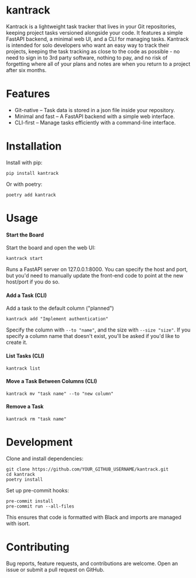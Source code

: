 # kantrack
Kantrack is a lightweight task tracker that lives in your Git repositories, keeping project tasks versioned alongside your code. It features a simple FastAPI backend, a minimal web UI, and a CLI for managing tasks. Kantrack is intended for solo developers who want an easy way to track their projects, keeping the task tracking as close to the code as possible - no need to sign in to 3rd party software, nothing to pay, and no risk of forgetting where all of your plans and notes are when you return to a project after six months.

# Features
* Git-native – Task data is stored in a json file inside your repository.
* Minimal and fast – A FastAPI backend with a simple web interface.
* CLI-first – Manage tasks efficiently with a command-line interface.

# Installation
Install with pip:

```
pip install kantrack
```

Or with poetry:

```
poetry add kantrack
```

# Usage

#### Start the Board
Start the board and open the web UI:

```
kantrack start
```

Runs a FastAPI server on 127.0.0.1:8000. You can specify the host and port, but you'd need to manually update the front-end code to point at the new host/port if you do so.

#### Add a Task (CLI)
Add a task to the default column ("planned")

```
kantrack add "Implement authentication"
```

Specify the column with `--to "name"`, and the size with `--size "size"`. If you specify a column name that doesn't exist, you'll be asked if you'd like to create it.

#### List Tasks (CLI)
```
kantrack list
```

#### Move a Task Between Columns (CLI)
```
kantrack mv "task name" --to "new column"
```

#### Remove a Task
```
kantrack rm "task name"
```

# Development

Clone and install dependencies:
```
git clone https://github.com/YOUR_GITHUB_USERNAME/kantrack.git
cd kantrack
poetry install
```

Set up pre-commit hooks:
```
pre-commit install
pre-commit run --all-files
```

This ensures that code is formatted with Black and imports are managed with isort.

# Contributing
Bug reports, feature requests, and contributions are welcome. Open an issue or submit a pull request on GitHub.
